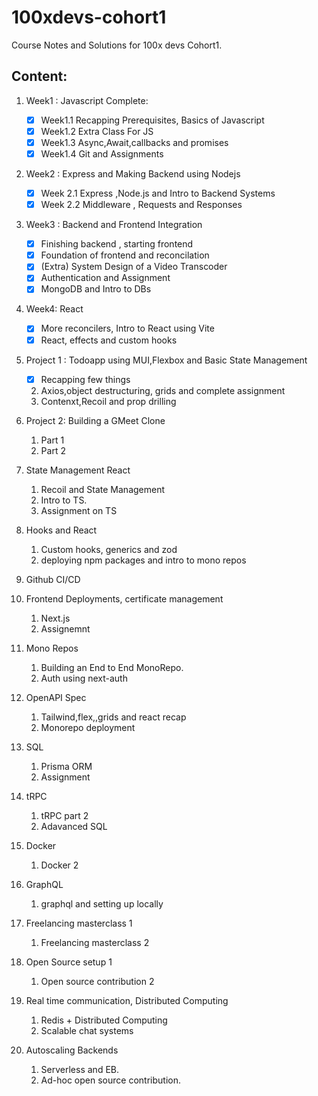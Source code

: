 # 100xdevs-cohort1 

Course Notes and Solutions for 100x devs Cohort1.


## Content: 
1. Week1 : Javascript Complete:
   - [x] Week1.1 Recapping Prerequisites, Basics of Javascript
   - [x] Week1.2 Extra Class For JS 
   - [x] Week1.3 Async,Await,callbacks and promises
   - [x] Week1.4  Git and Assignments 

2. Week2 : Express and Making Backend using Nodejs
   - [x] Week 2.1 Express ,Node.js and Intro to Backend Systems 
   - [x] Week 2.2 Middleware , Requests and Responses 
   
3. Week3 : Backend and Frontend Integration 
   - [x]  Finishing backend , starting frontend 
   - [x]  Foundation of frontend and reconcilation 
   - [x] (Extra) System Design of a Video Transcoder 
   - [x] Authentication and Assignment 
   - [x] MongoDB and Intro to DBs

4. Week4: React 
   - [x] More reconcilers, Intro to React using Vite 
   - [x] React, effects and custom hooks 

5. Project 1 : Todoapp using MUI,Flexbox and Basic State Management 
   - [x] Recapping few things 
   2. Axios,object destructuring, grids and complete assignment 
   3. Contenxt,Recoil and prop drilling 

6. Project 2: Building a GMeet Clone 
   1. Part 1
   2. Part 2
   
7. State Management React 
   1. Recoil and State Management 
   2. Intro to TS.
   3. Assignment on TS 

8. Hooks and React 
   1. Custom hooks, generics and zod 
   2. deploying npm packages and intro to mono repos 

9. Github CI/CD 

10. Frontend Deployments, certificate management 
    1. Next.js
    2. Assignemnt 

11. Mono Repos 
    1.  Building an End to End MonoRepo.
    2. Auth using next-auth 

12. OpenAPI Spec 
    1.  Tailwind,flex,,grids and react recap 
    2.  Monorepo deployment 

13. SQL 
    1.  Prisma ORM 
    2.  Assignment 

14. tRPC 
    1.  tRPC part 2 
    2.  Adavanced SQL 

15. Docker 
    1.  Docker 2 

16. GraphQL 
    1.  graphql and setting up locally 

17. Freelancing masterclass 1 
    1.  Freelancing masterclass 2

18. Open Source setup 1
    1.  Open source contribution 2 

19. Real time communication, Distributed Computing 
    1.  Redis + Distributed Computing 
    2.  Scalable chat systems
    
20. Autoscaling Backends
    1.  Serverless and EB.
    2.  Ad-hoc open source contribution.
